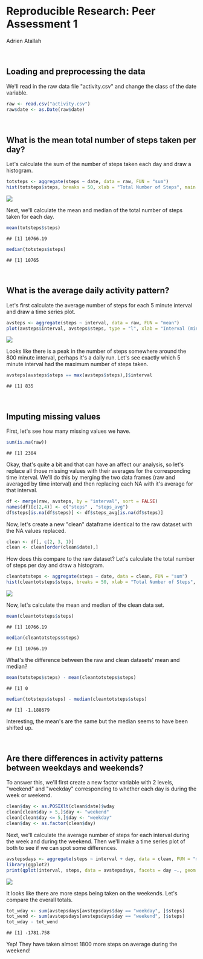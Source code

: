 # Reproducible Research: Peer Assessment 1
Adrien Atallah  

<BR>

## Loading and preprocessing the data

We'll read in the raw data file "activity.csv" and change the class of the date variable.

```r
raw <- read.csv("activity.csv") 
raw$date <- as.Date(raw$date) 
```


<BR>

## What is the mean total number of steps taken per day?

Let's calculate the sum of the number of steps taken each day and draw a histogram.

```r
totsteps <- aggregate(steps ~ date, data = raw, FUN = "sum")
hist(totsteps$steps, breaks = 50, xlab = "Total Number of Steps", main = "Histogram of Total Number of Steps per Day (Raw Dataset)")
```

![](PA1_template_files/figure-html/unnamed-chunk-2-1.png)

Next, we'll calculate the mean and median of the total number of steps taken for each day.  

```r
mean(totsteps$steps)
```

```
## [1] 10766.19
```

```r
median(totsteps$steps)
```

```
## [1] 10765
```

<BR>

## What is the average daily activity pattern?
Let's first calculate the average number of steps for each 5 minute interval and draw a time series plot.

```r
avsteps <- aggregate(steps ~ interval, data = raw, FUN = "mean")
plot(avsteps$interval, avsteps$steps, type = "l", xlab = "Interval (minutes)", ylab = "Average Number of Steps", main = "Average Steps Taken vs. 5 min Interval (Raw Dataset)")
```

![](PA1_template_files/figure-html/unnamed-chunk-4-1.png)

Looks like there is a peak in the number of steps somewhere around the 800 minute interval, perhaps it's a daily run.  Let's see exactly which 5 minute interval had the maximum number of steps taken.

```r
avsteps[avsteps$steps == max(avsteps$steps),]$interval
```

```
## [1] 835
```

<BR>


## Imputing missing values  
First, let's see how many missing values we have.

```r
sum(is.na(raw))
```

```
## [1] 2304
```

Okay, that's quite a bit and that can have an affect our analysis, so let's replace all those missing values with their averages for the corresponding time interval.  We'll do this by merging the two data frames (raw and averaged by time interval) and then replacing each NA with it's average for that interval.

```r
df <- merge(raw, avsteps, by = "interval", sort = FALSE)
names(df)[c(2,4)] <- c("steps" , "steps_avg")
df$steps[is.na(df$steps)] <- df$steps_avg[is.na(df$steps)]
```

Now, let's create a new "clean" dataframe identical to the raw dataset with the NA values replaced.

```r
clean <- df[, c(2, 3, 1)]
clean <- clean[order(clean$date),]
```

How does this compare to the raw dataset?
Let's calculate the total number of steps per day and draw a histogram.

```r
cleantotsteps <- aggregate(steps ~ date, data = clean, FUN = "sum")
hist(cleantotsteps$steps, breaks = 50, xlab = "Total Number of Steps", main = "Histogram of Total Number of Steps per Day (Cleaned Dataset)")
```

![](PA1_template_files/figure-html/unnamed-chunk-9-1.png)

Now, let's calculate the mean and median of the clean data set.

```r
mean(cleantotsteps$steps)
```

```
## [1] 10766.19
```

```r
median(cleantotsteps$steps)
```

```
## [1] 10766.19
```
What's the difference between the raw and clean datasets' mean and median?

```r
mean(totsteps$steps) - mean(cleantotsteps$steps)
```

```
## [1] 0
```

```r
median(totsteps$steps) - median(cleantotsteps$steps)
```

```
## [1] -1.188679
```
Interesting, the mean's are the same but the median seems to have been shifted up. 

<BR>


## Are there differences in activity patterns between weekdays and weekends?

To answer this, we'll first create a new factor variable with 2 levels, "weekend" and "weekday" corresponding to whether each day is during the week or weekend.

```r
clean$day <- as.POSIXlt(clean$date)$wday
clean[clean$day > 5,]$day <- "weekend"
clean[clean$day <= 5,]$day <- "weekday"
clean$day <- as.factor(clean$day)
```

Next, we'll calculate the average number of steps for each interval during the week and during the weekend.  Then we'll make a time series plot of both to see if we can spot some differences.

```r
avstepsdays <- aggregate(steps ~ interval + day, data = clean, FUN = "mean")
library(ggplot2)
print(qplot(interval, steps, data = avstepsdays, facets = day ~., geom = "line", main = "Average Steps Taken vs. 5 min Interval (Cleaned Dataset)"))
```

![](PA1_template_files/figure-html/unnamed-chunk-13-1.png)

It looks like there are more steps being taken on the weekends.  Let's compare the overall totals.

```r
tot_wday <- sum(avstepsdays[avstepsdays$day == "weekday", ]$steps)
tot_wend <- sum(avstepsdays[avstepsdays$day == "weekend", ]$steps)
tot_wday - tot_wend
```

```
## [1] -1781.758
```

Yep!  They have taken almost 1800 more steps on average during the weekend!
